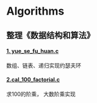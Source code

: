 
Algorithms
====
整理《数据结构和算法》
----

#### [1. yue_se_fu_huan.c](https://github.com/lotluck/Exercise-code/blob/master/Algorithms/yue_se_fu_huan.c)<br> 
数组、链表、递归实现约瑟夫环

#### [2.cal_100_factorial.c](https://github.com/lotluck/Exercise-code/blob/master/Algorithms/cal_100_factorial.c)<br>
求100的阶乘， 大数阶乘实现


